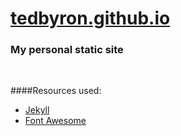 # [tedbyron.github.io](https://tedbyron.github.io "tedbyron.github.io")

### My personal static site

<br>

####Resources used:
  - [Jekyll](https://github.com/jekyll/jekyll "github.com/jekyll/jekyll")
  - [Font Awesome](https://github.com/FortAwesome/Font-Awesome "github.com/FortAwesome/Font-Awesome")
